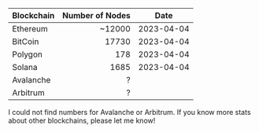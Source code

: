 
| Blockchain | Number of Nodes | Date |
| --- | ---: | --- |
| Ethereum | ~12000 | 2023-04-04 |
| BitCoin | 17730 | 2023-04-04 | 
| Polygon | 178 | 2023-04-04 |
| Solana | 1685 | 2023-04-04 |
| Avalanche | ? |  |
| Arbitrum | ? | 

I could not find numbers for Avalanche or Arbitrum. If you know more stats about other blockchains, please let me know!